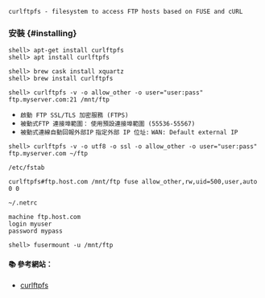 `curlftpfs - filesystem to access FTP hosts based on FUSE and cURL`

### 安裝 {#installing}

```
shell> apt-get install curlftpfs
shell> apt install curlftpfs

shell> brew cask install xquartz
shell> brew install curlftpfs
```

```
shell> curlftpfs -v -o allow_other -o user="user:pass" ftp.myserver.com:21 /mnt/ftp
```

- `啟動 FTP SSL/TLS 加密服務 (FTPS)`
- `被動式FTP 連接埠範圍：` `使用預設連接埠範圍 (55536-55567)`
- `被動式連線自動回報外部IP`
`指定外部 IP 位址:` `WAN: Default external IP`

```
shell> curlftpfs -v -o utf8 -o ssl -o allow_other -o user="user:pass" ftp.myserver.com ~/ftp
```

`/etc/fstab`
```
curlftpfs#ftp.host.com /mnt/ftp fuse allow_other,rw,uid=500,user,auto 0 0
```

`~/.netrc`

```
machine ftp.host.com  
login myuser  
password mypass 
```

```
shell> fusermount -u /mnt/ftp
```

#### :books: 參考網站：
- [curlftpfs](http://curlftpfs.sourceforge.net/)
